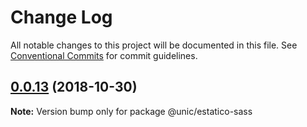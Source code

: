 # Change Log

All notable changes to this project will be documented in this file.
See [Conventional Commits](https://conventionalcommits.org) for commit guidelines.

## [0.0.13](https://github.com/unic/estatico-nou/tree/master/packages/estatico-sass/compare/@unic/estatico-sass@0.0.12...@unic/estatico-sass@0.0.13) (2018-10-30)

**Note:** Version bump only for package @unic/estatico-sass
